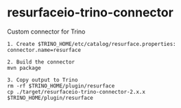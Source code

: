 # resurfaceio-trino-connector
Custom connector for Trino

```
1. Create $TRINO_HOME/etc/catalog/resurface.properties:
connector.name=resurface

2. Build the connector
mvn package

3. Copy output to Trino
rm -rf $TRINO_HOME/plugin/resurface
cp ./target/resurfaceio-trino-connector-2.x.x $TRINO_HOME/plugin/resurface
```